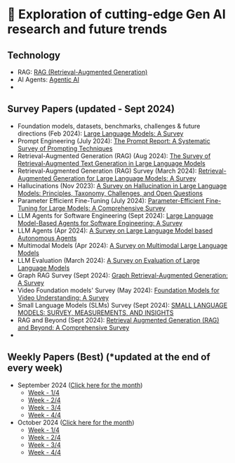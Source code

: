 # 🔮 Exploration of cutting-edge Gen AI research and future trends

## Technology 
  - RAG: [RAG (Retrieval-Augmented Generation)](https://github.com/SrGrace/generative-ai-compass/blob/main/research_and_future_trends/rag_papers.md)
  - AI Agents: [Agentic AI](https://github.com/SrGrace/generative-ai-compass/blob/main/research_and_future_trends/agentic_ai_papers.md)
  - 

## Survey Papers (updated - Sept 2024)
  - Foundation models, datasets, benchmarks, challenges & future directions (Feb 2024): [Large Language Models: A Survey](https://arxiv.org/pdf/2402.06196)
  - Prompt Engineering (July 2024): [The Prompt Report: A Systematic Survey of Prompting Techniques](https://arxiv.org/pdf/2406.06608)
  - Retrieval-Augmented Generation (RAG) (Aug 2024): [The Survey of Retrieval-Augmented Text Generation in Large
Language Models](https://arxiv.org/pdf/2404.10981)
  - Retrieval-Augmented Generation (RAG) Survey (March 2024): [Retrieval-Augmented Generation for Large Language Models: A Survey](https://arxiv.org/pdf/2312.10997)
  - Hallucinations (Nov 2023): [A Survey on Hallucination in Large Language Models:
Principles, Taxonomy, Challenges, and Open Questions](https://arxiv.org/pdf/2311.05232)
  - Parameter Efficient Fine-Tuning (July 2024): [Parameter-Efficient Fine-Tuning for Large Models: A Comprehensive Survey](https://arxiv.org/pdf/2403.14608)
  - LLM Agents for Software Engineering (Sept 2024): [Large Language Model-Based Agents for Software Engineering: A Survey](https://arxiv.org/pdf/2409.02977)
  - LLM Agents (Apr 2024): [A Survey on Large Language Model based Autonomous Agents](https://arxiv.org/pdf/2308.11432)
  - Multimodal Models (Apr 2024): [A Survey on Multimodal Large Language Models](https://arxiv.org/pdf/2306.13549)
  - LLM Evaluation (March 2024): [A Survey on Evaluation of Large Language Models](https://dl.acm.org/doi/pdf/10.1145/3641289)
  - Graph RAG Survey (Sept 2024): [Graph Retrieval-Augmented Generation: A Survey](https://www.arxiv.org/pdf/2408.08921)
  - Video Foundation models' Survey (May 2024): [Foundation Models for Video Understanding: A Survey](https://arxiv.org/pdf/2405.03770)
  - Small Language Models (SLMs) Survey (Sept 2024): [SMALL LANGUAGE MODELS: SURVEY, MEASUREMENTS, AND INSIGHTS](https://arxiv.org/pdf/2409.15790)
  - RAG and Beyond (Sept 2024): [Retrieval Augmented Generation (RAG) and Beyond: A Comprehensive Survey](https://arxiv.org/pdf/2409.14924v1)
  - 

## Weekly Papers (Best) (*updated at the end of every week)
  - September 2024 ([Click here for the month](https://github.com/SrGrace/generative-ai-compass/blob/main/research_and_future_trends/september-2024.md))
    - [Week - 1/4](https://github.com/SrGrace/generative-ai-compass/blob/main/research_and_future_trends/september-2024.md#week-14)
    - [Week - 2/4](https://github.com/SrGrace/generative-ai-compass/blob/main/research_and_future_trends/september-2024.md#week-24)
    - [Week - 3/4](https://github.com/SrGrace/generative-ai-compass/blob/main/research_and_future_trends/september-2024.md#week-34)
    - [Week - 4/4](https://github.com/SrGrace/generative-ai-compass/blob/main/research_and_future_trends/september-2024.md#week-44)
 - October 2024 ([Click here for the month](https://github.com/SrGrace/generative-ai-compass/blob/main/research_and_future_trends/october-2024.md))
   - [Week - 1/4]()
   - [Week - 2/4]()
   - [Week - 3/4]()
   - [Week - 4/4]()
